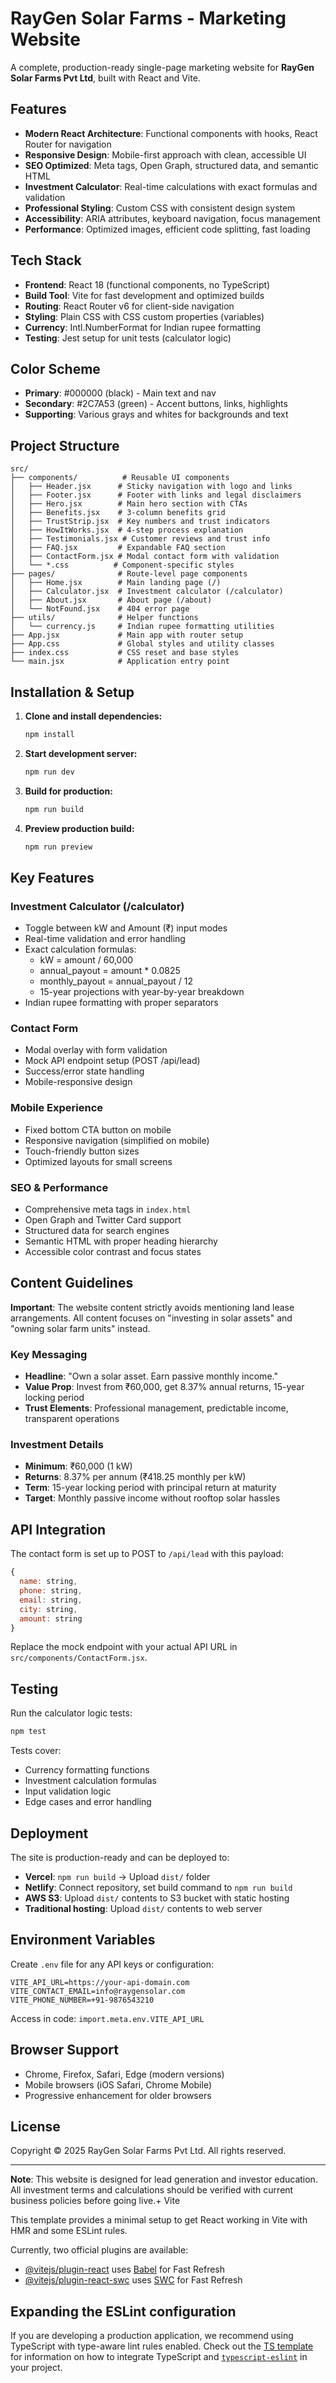 # RayGen Solar Farms - Marketing Website

A complete, production-ready single-page marketing website for **RayGen Solar Farms Pvt Ltd**, built with React and Vite.

## Features

- **Modern React Architecture**: Functional components with hooks, React Router for navigation
- **Responsive Design**: Mobile-first approach with clean, accessible UI
- **SEO Optimized**: Meta tags, Open Graph, structured data, and semantic HTML
- **Investment Calculator**: Real-time calculations with exact formulas and validation
- **Professional Styling**: Custom CSS with consistent design system
- **Accessibility**: ARIA attributes, keyboard navigation, focus management
- **Performance**: Optimized images, efficient code splitting, fast loading

## Tech Stack

- **Frontend**: React 18 (functional components, no TypeScript)
- **Build Tool**: Vite for fast development and optimized builds
- **Routing**: React Router v6 for client-side navigation
- **Styling**: Plain CSS with CSS custom properties (variables)
- **Currency**: Intl.NumberFormat for Indian rupee formatting
- **Testing**: Jest setup for unit tests (calculator logic)

## Color Scheme

- **Primary**: #000000 (black) - Main text and nav
- **Secondary**: #2C7A53 (green) - Accent buttons, links, highlights
- **Supporting**: Various grays and whites for backgrounds and text

## Project Structure

```
src/
├── components/          # Reusable UI components
│   ├── Header.jsx      # Sticky navigation with logo and links
│   ├── Footer.jsx      # Footer with links and legal disclaimers
│   ├── Hero.jsx        # Main hero section with CTAs
│   ├── Benefits.jsx    # 3-column benefits grid
│   ├── TrustStrip.jsx  # Key numbers and trust indicators
│   ├── HowItWorks.jsx  # 4-step process explanation
│   ├── Testimonials.jsx # Customer reviews and trust info
│   ├── FAQ.jsx         # Expandable FAQ section
│   ├── ContactForm.jsx # Modal contact form with validation
│   └── *.css          # Component-specific styles
├── pages/              # Route-level page components
│   ├── Home.jsx        # Main landing page (/)
│   ├── Calculator.jsx  # Investment calculator (/calculator)
│   ├── About.jsx       # About page (/about)
│   └── NotFound.jsx    # 404 error page
├── utils/              # Helper functions
│   └── currency.js     # Indian rupee formatting utilities
├── App.jsx             # Main app with router setup
├── App.css             # Global styles and utility classes
├── index.css           # CSS reset and base styles
└── main.jsx            # Application entry point
```

## Installation & Setup

1. **Clone and install dependencies:**
   ```bash
   npm install
   ```

2. **Start development server:**
   ```bash
   npm run dev
   ```

3. **Build for production:**
   ```bash
   npm run build
   ```

4. **Preview production build:**
   ```bash
   npm run preview
   ```

## Key Features

### Investment Calculator (/calculator)
- Toggle between kW and Amount (₹) input modes
- Real-time validation and error handling
- Exact calculation formulas:
  - kW = amount / 60,000
  - annual_payout = amount * 0.0825
  - monthly_payout = annual_payout / 12
  - 15-year projections with year-by-year breakdown
- Indian rupee formatting with proper separators

### Contact Form
- Modal overlay with form validation
- Mock API endpoint setup (POST /api/lead)
- Success/error state handling
- Mobile-responsive design

### Mobile Experience
- Fixed bottom CTA button on mobile
- Responsive navigation (simplified on mobile)
- Touch-friendly button sizes
- Optimized layouts for small screens

### SEO & Performance
- Comprehensive meta tags in `index.html`
- Open Graph and Twitter Card support
- Structured data for search engines
- Semantic HTML with proper heading hierarchy
- Accessible color contrast and focus states

## Content Guidelines

**Important**: The website content strictly avoids mentioning land lease arrangements. All content focuses on "investing in solar assets" and "owning solar farm units" instead.

### Key Messaging
- **Headline**: "Own a solar asset. Earn passive monthly income."
- **Value Prop**: Invest from ₹60,000, get 8.37% annual returns, 15-year locking period
- **Trust Elements**: Professional management, predictable income, transparent operations

### Investment Details
- **Minimum**: ₹60,000 (1 kW)
- **Returns**: 8.37% per annum (₹418.25 monthly per kW)
- **Term**: 15-year locking period with principal return at maturity
- **Target**: Monthly passive income without rooftop solar hassles

## API Integration

The contact form is set up to POST to `/api/lead` with this payload:
```javascript
{
  name: string,
  phone: string,
  email: string,
  city: string,
  amount: string
}
```

Replace the mock endpoint with your actual API URL in `src/components/ContactForm.jsx`.

## Testing

Run the calculator logic tests:
```bash
npm test
```

Tests cover:
- Currency formatting functions
- Investment calculation formulas
- Input validation logic
- Edge cases and error handling

## Deployment

The site is production-ready and can be deployed to:
- **Vercel**: `npm run build` → Upload `dist/` folder
- **Netlify**: Connect repository, set build command to `npm run build`
- **AWS S3**: Upload `dist/` contents to S3 bucket with static hosting
- **Traditional hosting**: Upload `dist/` contents to web server

## Environment Variables

Create `.env` file for any API keys or configuration:
```
VITE_API_URL=https://your-api-domain.com
VITE_CONTACT_EMAIL=info@raygensolar.com
VITE_PHONE_NUMBER=+91-9876543210
```

Access in code: `import.meta.env.VITE_API_URL`

## Browser Support

- Chrome, Firefox, Safari, Edge (modern versions)
- Mobile browsers (iOS Safari, Chrome Mobile)
- Progressive enhancement for older browsers

## License

Copyright © 2025 RayGen Solar Farms Pvt Ltd. All rights reserved.

---

**Note**: This website is designed for lead generation and investor education. All investment terms and calculations should be verified with current business policies before going live.+ Vite

This template provides a minimal setup to get React working in Vite with HMR and some ESLint rules.

Currently, two official plugins are available:

- [@vitejs/plugin-react](https://github.com/vitejs/vite-plugin-react/blob/main/packages/plugin-react) uses [Babel](https://babeljs.io/) for Fast Refresh
- [@vitejs/plugin-react-swc](https://github.com/vitejs/vite-plugin-react/blob/main/packages/plugin-react-swc) uses [SWC](https://swc.rs/) for Fast Refresh

## Expanding the ESLint configuration

If you are developing a production application, we recommend using TypeScript with type-aware lint rules enabled. Check out the [TS template](https://github.com/vitejs/vite/tree/main/packages/create-vite/template-react-ts) for information on how to integrate TypeScript and [`typescript-eslint`](https://typescript-eslint.io) in your project.
